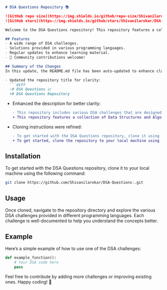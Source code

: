 ```markdown
# DSA Questions Repository 📚

![GitHub repo size](https://img.shields.io/github/repo-size/Shivanilarokar/DSA-Questions-) 
![GitHub stars](https://img.shields.io/github/stars/Shivanilarokar/DSA-Questions-?style=social)

Welcome to the DSA Questions repository! This repository features a collection of Data Structures and Algorithms (DSA) challenges designed to help you practice coding and improve your understanding of algorithms and data structures.

## Features
- A wide range of DSA challenges.
- Solutions provided in various programming languages.
- Regular updates to enhance learning material.
- 🤖 Community contributions welcome!

## Summary of the Changes
In this update, the README.md file has been auto-updated to enhance clarity and provide a more comprehensive introduction to the repository. Here are the key changes:

- Updated the repository title for clarity:
  ```diff
  -# DSA Questions 📈
  +# DSA Questions Repository
  ```

- Enhanced the description for better clarity:
  ```diff
  - This repository includes various DSA challenges that are designed to help you practice and improve your coding skills.
  + This repository features a collection of Data Structures and Algorithms (DSA) challenges designed to help you practice coding and improve your understanding of algorithms and data structures.
  ```

- Cloning instructions were refined:
  ```diff
  - To get started with the DSA Questions repository, clone it using the following command:
  + To get started, clone the repository to your local machine using the following command:
  ```

## Installation
To get started with the DSA Questions repository, clone it to your local machine using the following command:
```bash
git clone https://github.com/Shivanilarokar/DSA-Questions-.git
```

## Usage
Once cloned, navigate to the repository directory and explore the various DSA challenges provided in different programming languages. Each challenge is well-documented to help you understand the concepts better.

## Example
Here’s a simple example of how to use one of the DSA challenges:
```python
def example_function():
    # Your DSA code here
    pass
```

Feel free to contribute by adding more challenges or improving existing ones. Happy coding! 🚀
```